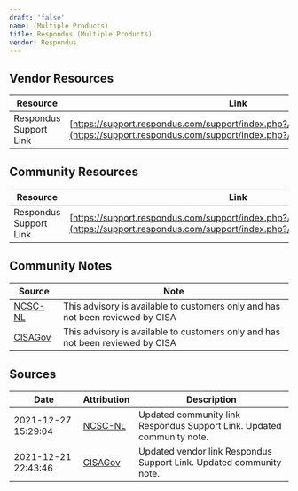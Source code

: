 ```yaml
---
draft: 'false'
name: (Multiple Products)
title: Respondus (Multiple Products)
vendor: Respondus
---
```


## Vendor Resources
| Resource | Link |
| --- | --- |
| Respondus Support Link | [https://support.respondus.com/support/index.php?/News/NewsItem/View/339](https://support.respondus.com/support/index.php?/News/NewsItem/View/339) |

## Community Resources
| Resource | Link |
| --- | --- |
| Respondus Support Link | [https://support.respondus.com/support/index.php?/News/NewsItem/View/339](https://support.respondus.com/support/index.php?/News/NewsItem/View/339) |

## Community Notes
| Source | Note |
| --- | --- |
| [NCSC-NL](https://github.com/NCSC-NL/log4shell/blob/main/software/README.md) | This advisory is available to customers only and has not been reviewed by CISA |
| [CISAGov](https://raw.githubusercontent.com/cisagov/log4j-affected-db/develop/README.md) | This advisory is available to customers only and has not been reviewed by CISA |

## Sources
| Date | Attribution | Description |
| --- | --- | --- |
| 2021-12-27 15:29:04 | [NCSC-NL](https://github.com/NCSC-NL/log4shell/blob/main/software/README.md) | Updated community link Respondus Support Link. Updated community note.  |
| 2021-12-21 22:43:46 | [CISAGov](https://raw.githubusercontent.com/cisagov/log4j-affected-db/develop/README.md) | Updated vendor link Respondus Support Link. Updated community note.  |
